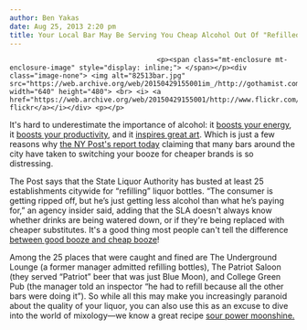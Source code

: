 ```yaml
---
author: Ben Yakas
date: Aug 25, 2013 2:20 pm
title: Your Local Bar May Be Serving You Cheap Alcohol Out Of "Refilled" Bottles
---
```


	
										<p><span class="mt-enclosure mt-enclosure-image" style="display: inline;"> </span></p><div class="image-none"> <img alt="82513bar.jpg" src="https://web.archive.org/web/20150429155001im_/http://gothamist.com/attachments/byakas/82513bar.jpg" width="640" height="480"> <br> <i> <a href="https://web.archive.org/web/20150429155001/http://www.flickr.com/photos/roeyahram/5361669771/sizes/z/in/photostream/">roeyahram&apos;s flickr</a></i></div> <p></p>

<p>It&apos;s hard to underestimate the importance of alcohol: it <a href="https://web.archive.org/web/20150429155001/http://gothamist.com/2013/03/09/science_says_drinking_more_alcohol.php">boosts your energy</a>, it <a href="https://web.archive.org/web/20150429155001/http://gothamist.com/2013/08/21/go_ahead_have_a_few_cocktails_at_th.php">boosts your productivity</a>, and it <a href="https://web.archive.org/web/20150429155001/http://gothamist.com/2013/01/10/video_drunk_man_serenades_1_train_w.php">inspires great art</a>. Which is just a few reasons why <a href="https://web.archive.org/web/20150429155001/http://www.nypost.com/p/news/local/rip_off_bars_in_pour_switch_ycQ5wI39GBMdGEF7YUlTML?utm_medium=rss&amp;utm_content=Local">the NY Post&apos;s report today</a> claiming that many bars around the city have taken to switching your booze for cheaper brands is so distressing. </p>

<p>The Post says that the State Liquor Authority has busted at least 25 establishments citywide for &#x201C;refilling&#x201D; liquor bottles. &#x201C;The consumer is getting ripped off, but he&#x2019;s just getting less alcohol than what he&#x2019;s paying for,&#x201D; an agency insider said, adding that the SLA doesn&apos;t always know whether drinks are being watered down, or if they&apos;re being replaced with cheaper substitutes. It&apos;s a good thing most people can&apos;t tell the difference <a href="https://web.archive.org/web/20150429155001/http://gothamist.com/2013/05/26/cheap_vs_expensive_alcohol_the_deba.php">between good booze and cheap booze</a>!</p>

<p>Among the 25 places that were caught and fined are The Underground Lounge (a former manager admitted refilling bottles), The Patriot Saloon (they served &#x201C;Patriot&#x201D; beer that was just Blue Moon), and College Green Pub (the manager told an inspector &#x201C;he had to refill because all the other bars were doing it&#x201D;). So while all this may make you increasingly paranoid about the quality of your liquor, you can also use this as an excuse to dive into the world of mixology&#x2014;we know a great recipe <a href="https://web.archive.org/web/20150429155001/http://gothamist.com/2013/04/26/best_candy_cocktail_recipe_artisana.php">sour power moonshine.</a> </p>					
										
									
				